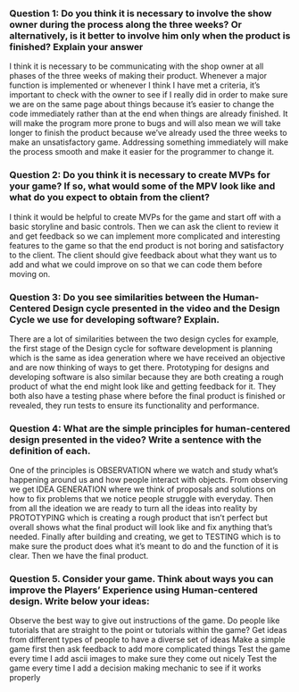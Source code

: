 ### Question 1: Do you think it is necessary to involve the show owner during the process along the three weeks? Or alternatively, is it better to involve him only when the product is finished? Explain your answer

I think it is necessary to be communicating with the shop owner at all phases of the three weeks of making their product. Whenever a major function is implemented or whenever I think I have met a criteria, it’s important to check with the owner to see if I really did in order to make sure we are on the same page about things because it’s easier to change the code immediately rather than at the end when things are already finished. It will make the program more prone to bugs and will also mean we will take longer to finish the product because we’ve already used the three weeks to make an unsatisfactory game. Addressing something immediately will make the process smooth and make it easier for the programmer to change it. 

### Question 2: Do you think it is necessary to create MVPs for your game? If so, what would some of the MPV look like and what do you expect to obtain from the client?

I think it would be helpful to create MVPs for the game and start off with a basic storyline and basic controls. Then we can ask the client to review it and get feedback so we can implement more complicated and interesting features to the game so that the end product is not boring and satisfactory to the client. The client should give feedback about what they want us to add and what we could improve on so that we can code them before moving on.

### Question 3: Do you see similarities between the Human-Centered Design cycle presented in the video and the Design Cycle we use for developing software? Explain.

There are a lot of similarities between the two design cycles for example, the first stage of the Design cycle for software development is planning which is the same as idea generation where we have received an objective and are now thinking of ways to get there. Prototyping for designs and developing software is also similar because they are both creating a rough product of what the end might look like and getting feedback for it. They both also have a testing phase where before the final product is finished or revealed, they run tests to ensure its functionality and performance. 

### Question 4: What are the simple principles for human-centered design presented in the video? Write a sentence with the definition of each.

One of the principles is OBSERVATION where we watch and study what’s happening around us and how people interact with objects. From observing we get IDEA GENERATION where we think of proposals and solutions on how to fix problems that we notice people struggle with everyday. Then from all the ideation we are ready to turn all the ideas into reality by PROTOTYPING which is creating a rough product that isn’t perfect but overall shows what the final product will look like and fix anything that’s needed. Finally after building and creating, we get to TESTING which is to make sure the product does what it’s meant to do and the function of it is clear. Then we have the final product. 

### Question 5. Consider your game. Think about ways you can improve the Players’ Experience using Human-centered design. Write below your ideas:

Observe the best way to give out instructions of the game. Do people like tutorials that are straight to the point or tutorials within the game?
Get ideas from different types of people to have a diverse set of ideas
Make a simple game first then ask feedback to add more complicated things
Test the game every time I add ascii images to make sure they come out nicely
Test the game every time I add a decision making mechanic to see if it works properly
